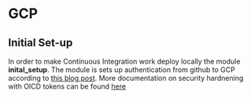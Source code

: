 # GCP

## Initial Set-up
In order to make Continuous Integration work deploy locally the module **inital_setup**.
The module is sets up authentication from github to GCP according to [this blog post](https://cloud.google.com/blog/products/identity-security/enabling-keyless-authentication-from-github-actions).  More documentation on security hardnening with OICD tokens can be found [here](https://docs.github.com/en/actions/deployment/security-hardening-your-deployments/about-security-hardening-with-openid-connect)
